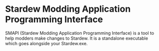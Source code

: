 # Stardew Modding Application Programming Interface

SMAPI (Stardew Modding Application Programming Interface) is a tool to help modders make changes to Stardew. It is a standalone executable which goes alongside your Stardew.exe. 
